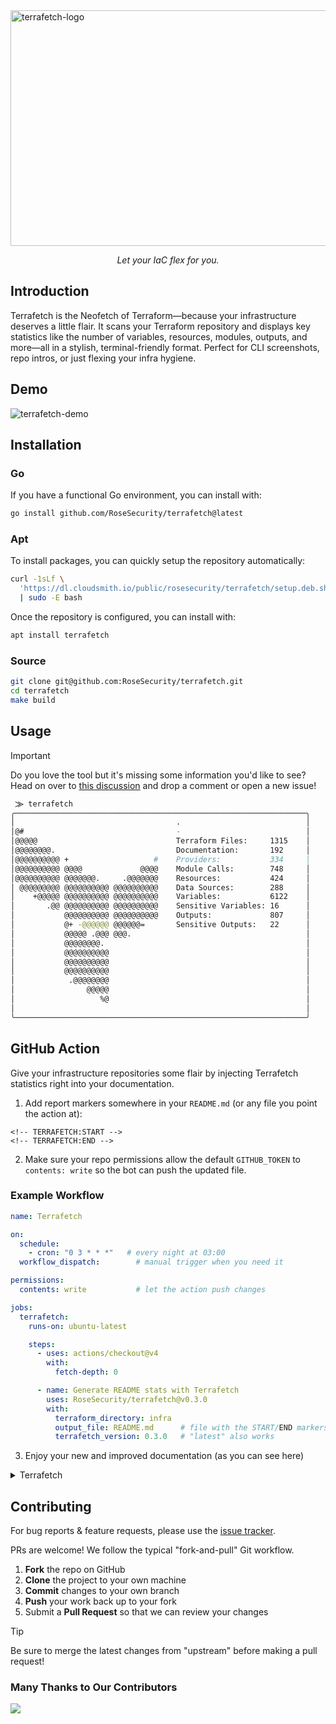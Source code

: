 
<img width="1101" height="377" alt="terrafetch-logo" src="https://github.com/user-attachments/assets/cc082f82-2486-43ee-83b0-750816d01d15" />

<p align="center">
  <em>Let your IaC flex for you.</em>
</p>

## Introduction

Terrafetch is the Neofetch of Terraform—because your infrastructure deserves a little flair. It scans your Terraform repository and displays key statistics like the number of variables, resources, modules, outputs, and more—all in a stylish, terminal-friendly format. Perfect for CLI screenshots, repo intros, or just flexing your infra hygiene.

## Demo

![terrafetch-demo](https://github.com/user-attachments/assets/ae3c34d2-db4b-430f-830e-44b0601f091a)

## Installation

### Go

If you have a functional Go environment, you can install with:

```sh
go install github.com/RoseSecurity/terrafetch@latest
```

### Apt

To install packages, you can quickly setup the repository automatically:

```sh
curl -1sLf \
  'https://dl.cloudsmith.io/public/rosesecurity/terrafetch/setup.deb.sh' \
  | sudo -E bash
```

Once the repository is configured, you can install with:

```sh
apt install terrafetch
```

### Source

```sh
git clone git@github.com:RoseSecurity/terrafetch.git
cd terrafetch
make build
```

## Usage

> [!IMPORTANT]
> Do you love the tool but it's missing some information you'd like to see? Head on over to [this discussion](https://github.com/RoseSecurity/terrafetch/discussions/2) and drop a comment or open a new issue!

```sh
 ⨠ terrafetch
╭─────────────────────────────────────────────────────────────────╮
│                                    .                            │
│@#                                  -                            │
│@@@@@                               Terraform Files:     1315    │
│@@@@@@@@.                           Documentation:       192     │
│@@@@@@@@@@ +                   #    Providers:           334     │
│@@@@@@@@@@ @@@@             @@@@    Module Calls:        748     │
│@@@@@@@@@@ @@@@@@@.     .@@@@@@@    Resources:           424     │
│ @@@@@@@@@ @@@@@@@@@@ @@@@@@@@@@    Data Sources:        288     │
│    +@@@@@ @@@@@@@@@@ @@@@@@@@@@    Variables:           6122    │
│       .@@ @@@@@@@@@@ @@@@@@@@@@    Sensitive Variables: 16      │
│           @@@@@@@@@@ @@@@@@@@@@    Outputs:             807     │
│           @+ -@@@@@@ @@@@@@=       Sensitive Outputs:   22      │
│           @@@@@ .@@@ @@@.                                       │
│           @@@@@@@@.                                             │
│           @@@@@@@@@@                                            │
│           @@@@@@@@@@                                            │
│           @@@@@@@@@@                                            │
│            .@@@@@@@@                                            │
│                @@@@@                                            │
│                   %@                                            │
│                                                                 │
╰─────────────────────────────────────────────────────────────────╯
```

## GitHub Action

Give your infrastructure repositories some flair by injecting Terrafetch statistics right into your documentation.

1. Add report markers somewhere in your `README.md` (or any file you point the action at):

```console
<!-- TER​RAFETCH:START -->
<!-- TER​RAFETCH:END -->
```

2. Make sure your repo permissions allow the default `GITHUB_TOKEN` to `contents: write` so the bot can push the updated file.

### Example Workflow

```yaml
name: Terrafetch

on:
  schedule:
    - cron: "0 3 * * *"   # every night at 03:00
  workflow_dispatch:        # manual trigger when you need it

permissions:
  contents: write           # let the action push changes

jobs:
  terrafetch:
    runs-on: ubuntu-latest

    steps:
      - uses: actions/checkout@v4
        with:
          fetch-depth: 0

      - name: Generate README stats with Terrafetch
        uses: RoseSecurity/terrafetch@v0.3.0
        with:
          terraform_directory: infra
          output_file: README.md      # file with the START/END markers
          terrafetch_version: 0.3.0   # "latest" also works
```

3. Enjoy your new and improved documentation (as you can see here)

<!-- TERRAFETCH:START -->
<details><summary>Terrafetch</summary>

```console
╭────────────────────────────────────────────────────────────────╮
│                                    .                           │
│@#                                  -                           │
│@@@@@                               Terraform Files:     54     │
│@@@@@@@@.                           Documentation:       8      │
│@@@@@@@@@@ +                   #    Providers:           16     │
│@@@@@@@@@@ @@@@             @@@@    Module Calls:        19     │
│@@@@@@@@@@ @@@@@@@.     .@@@@@@@    Resources:           11     │
│ @@@@@@@@@ @@@@@@@@@@ @@@@@@@@@@    Data Sources:        7      │
│    +@@@@@ @@@@@@@@@@ @@@@@@@@@@    Variables:           191    │
│       .@@ @@@@@@@@@@ @@@@@@@@@@    Sensitive Variables: 1      │
│           @@@@@@@@@@ @@@@@@@@@@    Outputs:             43     │
│           @+ -@@@@@@ @@@@@@=       Sensitive Outputs:   1      │
│           @@@@@ .@@@ @@@.                                      │
│           @@@@@@@@.                                            │
│           @@@@@@@@@@                                           │
│           @@@@@@@@@@                                           │
│           @@@@@@@@@@                                           │
│            .@@@@@@@@                                           │
│                @@@@@                                           │
│                   %@                                           │
│                                                                │
╰────────────────────────────────────────────────────────────────╯
```
</details>
<!-- TERRAFETCH:END -->

## Contributing

For bug reports & feature requests, please use the [issue tracker](https://github.com/rosesecurity/terrafetch/issues).

PRs are welcome! We follow the typical "fork-and-pull" Git workflow.
 1. **Fork** the repo on GitHub
 2. **Clone** the project to your own machine
 3. **Commit** changes to your own branch
 4. **Push** your work back up to your fork
 5. Submit a **Pull Request** so that we can review your changes

> [!TIP]
> Be sure to merge the latest changes from "upstream" before making a pull request!

### Many Thanks to Our Contributors

<a href="https://github.com/RoseSecurity/terrafetch/graphs/contributors">
  <img src="https://contrib.rocks/image?repo=RoseSecurity/terrafetch&max=24" />
</a>

